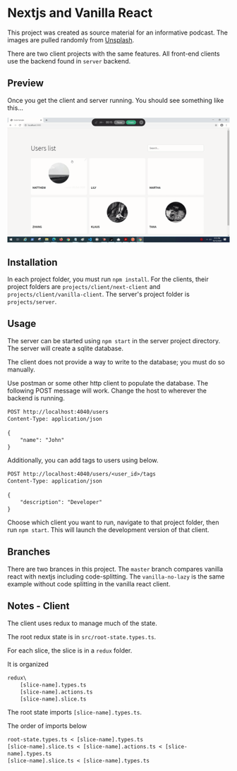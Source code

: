 # Nextjs and Vanilla React

This project was created as source material for an informative podcast. The images are pulled randomly from [Unsplash](unsplash.com).

There are two client projects with the same features. All front-end clients use the backend found in `server` backend.

## Preview

Once you get the client and server running. You should see something like this...

![interaction](res/page-interaction.gif)

## Installation

In each project folder, you must run `npm install`. For the clients, their project folders are `projects/client/next-client` and `projects/client/vanilla-client`. The server's project folder is `projects/server`.

## Usage

The server can be started using `npm start` in the server project directory. The server will create a sqlite database.

The client does not provide a way to write to the database; you must do so manually.

Use postman or some other http client to populate the database. The following POST message will work. Change the host to wherever the backend is running.

```
POST http://localhost:4040/users
Content-Type: application/json

{
    "name": "John"
}
```

Additionally, you can add tags to users using below.

```
POST http://localhost:4040/users/<user_id>/tags
Content-Type: application/json

{
    "description": "Developer"
}
```

Choose which client you want to run, navigate to that project folder, then run `npm start`. This will launch the development version of that client.

## Branches

There are two brances in this project. The `master` branch compares vanilla react with nextjs including code-splitting. The `vanilla-no-lazy` is the same example without code splitting in the vanilla react client.

## Notes - Client

The client uses redux to manage much of the state.

The root redux state is in `src/root-state.types.ts`.

For each slice, the slice is in a `redux` folder.

It is organized

```
redux\
    [slice-name].types.ts
    [slice-name].actions.ts
    [slice-name].slice.ts
```

The root state imports `[slice-name].types.ts`.

The order of imports below

```
root-state.types.ts < [slice-name].types.ts
[slice-name].slice.ts < [slice-name].actions.ts < [slice-name].types.ts
[slice-name].slice.ts < [slice-name].types.ts
```
